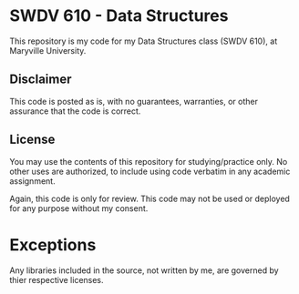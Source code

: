 # SWDV 610 - Data Structures

This repository is my code for my Data Structures class (SWDV 610), at Maryville University.

## Disclaimer

This code is posted as is, with no guarantees, warranties, or other assurance that the code is correct.

## License

You may use the contents of this repository for studying/practice only. No other uses are authorized, to include using code verbatim in any academic assignment.

Again, this code is only for review. This code may not be used or deployed for any purpose without my consent.

# Exceptions

Any libraries included in the source, not written by me, are governed by thier respective licenses.